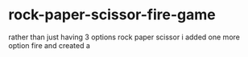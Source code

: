 # rock-paper-scissor-fire-game
rather than just having 3 options rock paper scissor i added one more option fire and created a
